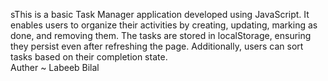 sThis is a basic Task Manager application developed using JavaScript. It enables users to organize their activities by creating, updating, marking as done, and removing them. The tasks are stored in localStorage, ensuring they persist even after refreshing the page. Additionally, users can sort tasks based on their completion state.<br/>
Auther ~ Labeeb Bilal
